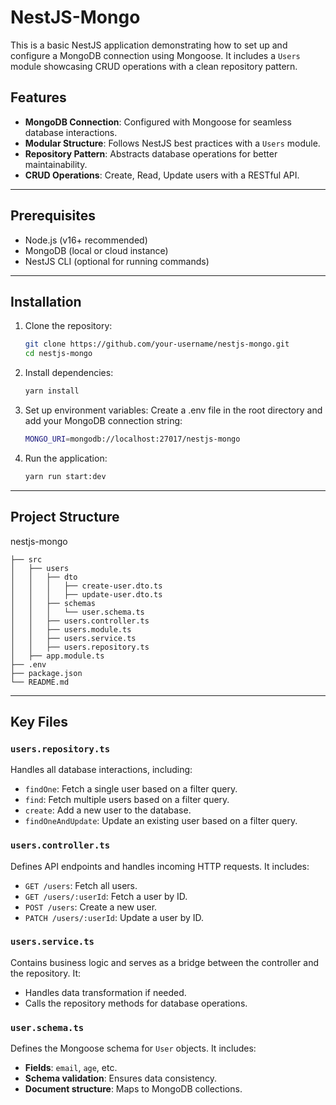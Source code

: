# NestJS-Mongo

This is a basic NestJS application demonstrating how to set up and configure a MongoDB connection using Mongoose. It includes a `Users` module showcasing CRUD operations with a clean repository pattern.

## Features
- **MongoDB Connection**: Configured with Mongoose for seamless database interactions.
- **Modular Structure**: Follows NestJS best practices with a `Users` module.
- **Repository Pattern**: Abstracts database operations for better maintainability.
- **CRUD Operations**: Create, Read, Update users with a RESTful API.

---

## Prerequisites

- Node.js (v16+ recommended)
- MongoDB (local or cloud instance)
- NestJS CLI (optional for running commands)

---

## Installation

1. Clone the repository:
   ```bash
   git clone https://github.com/your-username/nestjs-mongo.git
   cd nestjs-mongo
   ```

2. Install dependencies:
    ```bash
    yarn install
    ```

3. Set up environment variables: Create a .env file in the root directory and add your MongoDB connection string:
    ```bash
    MONGO_URI=mongodb://localhost:27017/nestjs-mongo
    ```

4. Run the application:
    ```bash
    yarn run start:dev
    ```

---
## Project Structure
nestjs-mongo
```
├── src
│   ├── users
│   │   ├── dto
│   │   │   ├── create-user.dto.ts
│   │   │   ├── update-user.dto.ts
│   │   ├── schemas
│   │   │   └── user.schema.ts
│   │   ├── users.controller.ts
│   │   ├── users.module.ts
│   │   ├── users.service.ts
│   │   ├── users.repository.ts
│   ├── app.module.ts
├── .env
├── package.json
└── README.md
```

---
## Key Files

### `users.repository.ts`
Handles all database interactions, including:
- `findOne`: Fetch a single user based on a filter query.
- `find`: Fetch multiple users based on a filter query.
- `create`: Add a new user to the database.
- `findOneAndUpdate`: Update an existing user based on a filter query.

### `users.controller.ts`
Defines API endpoints and handles incoming HTTP requests. It includes:
- `GET /users`: Fetch all users.
- `GET /users/:userId`: Fetch a user by ID.
- `POST /users`: Create a new user.
- `PATCH /users/:userId`: Update a user by ID.

### `users.service.ts`
Contains business logic and serves as a bridge between the controller and the repository. It:
- Handles data transformation if needed.
- Calls the repository methods for database operations.

### `user.schema.ts`
Defines the Mongoose schema for `User` objects. It includes:
- **Fields**: `email`, `age`, etc.
- **Schema validation**: Ensures data consistency.
- **Document structure**: Maps to MongoDB collections.




